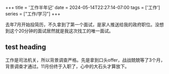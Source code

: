 +++
title = '工作半年记'
date = 2024-05-14T22:27:14-07:00
tags = ['工作']
series = ["工作/学习"]
+++

去年7月开始投简历，不久拿到了第一个面试，是家人推送给我的政府职位。<!--more-->没想到这个20分钟的面试居然就是我这次找工的唯一面试。
## test heading
工作是司法机关，所以背景调查严格。先是拿到口头offer，战战兢兢等了3个月，背景调查才通过。11月份终于入职了，心中的大石头才算放下。
